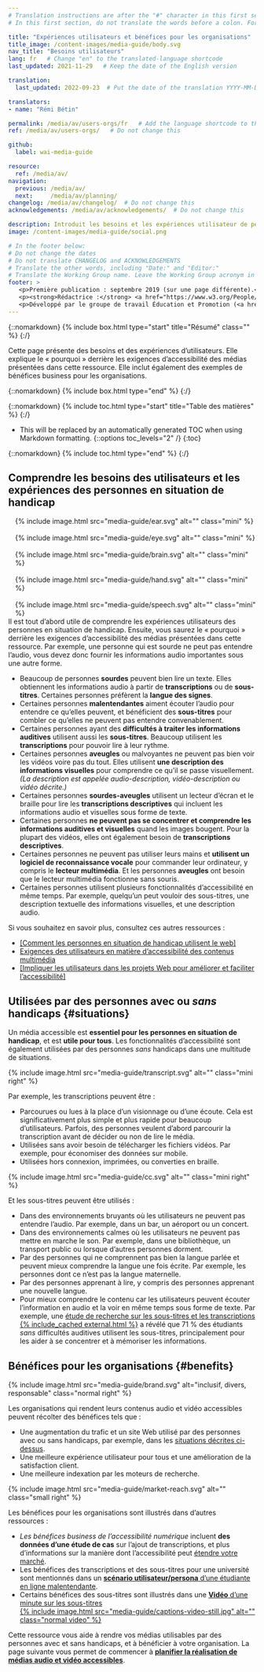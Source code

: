 ```yaml
---
# Translation instructions are after the "#" character in this first section. They are comments that do not show up in the web page. You do not need to translate the instructions after "#".
# In this first section, do not translate the words before a colon. For example, do not translate "title:". Do translate the text after "title:".

title: "Expériences utilisateurs et bénéfices pour les organisations"
title_image: /content-images/media-guide/body.svg
nav_title: "Besoins utilisateurs"
lang: fr   # Change "en" to the translated-language shortcode
last_updated: 2021-11-29   # Keep the date of the English version

translation:
  last_updated: 2022-09-23  # Put the date of the translation YYYY-MM-DD (with month in the middle)

translators:
- name: "Rémi Bétin"

permalink: /media/av/users-orgs/fr   # Add the language shortcode to the end, with no slash at the end. For example /path/to/file/fr
ref: /media/av/users-orgs/   # Do not change this

github:
  label: wai-media-guide

resource:
  ref: /media/av/
navigation:
  previous: /media/av/
  next:     /media/av/planning/
changelog: /media/av/changelog/  # Do not change this
acknowledgements: /media/av/acknowledgements/  # Do not change this

description: Introduit les besoins et les expériences utilisateur de personnes en situation de handicap qui utilisent des contenus audio et vidéo sur le Web. Présente aussi les bénéfices de médias accessibles pour les personnes « sans handicap » et pour les organisations.
image: /content-images/media-guide/social.png

# In the footer below:
# Do not change the dates
# Do not translate CHANGELOG and ACKNOWLEDGEMENTS
# Translate the other words, including "Date:" and "Editor:"
# Translate the Working Group name. Leave the Working Group acronym in English.
footer: >
   <p>Première publication : septembre 2019 (sur une page différente).</p>
   <p><strong>Rédactrice :</strong> <a href="https://www.w3.org/People/Shawn">Shawn Lawton Henry</a>. ACKNOWLEDGEMENTS : liste les contributeurs et les crédits.</p>
   <p>Développé par le groupe de travail Éducation et Promotion (<a href="https://www.w3.org/WAI/EO/">EOWG</a>). Rédigé initialement dans le cadre du projet <a href="https://www.w3.org/WAI/WCAGTA/">WCAG TA</a> financé par le <abbr title="United States">U.S.</abbr> Access Board. Révisé dans le cadre du projet <a href="https://www.w3.org/WAI/expand-access/">WAI Expanding Access</a> financé par la fondation Ford.</p>
---
```


{::nomarkdown}
{% include box.html type="start" title="Résumé" class="" %}
{:/}

Cette page présente des besoins et des expériences d’utilisateurs. Elle explique le « pourquoi » derrière les exigences d’accessibilité des médias présentées dans cette ressource. Elle inclut également des exemples de bénéfices business pour les organisations.

{::nomarkdown}
{% include box.html type="end" %}
{:/}

{::nomarkdown}
{% include toc.html type="start" title="Table des matières" %}
{:/}

- This will be replaced by an automatically generated TOC when using Markdown formatting.
{::options toc_levels="2" /}
{:toc}

{::nomarkdown}
{% include toc.html type="end" %}
{:/}

## Comprendre les besoins des utilisateurs et les expériences des personnes en situation de handicap

<div style="float:right; margin-left:1em;">
{% include image.html src="media-guide/ear.svg" alt="" class="mini" %}<br><br> 
{% include image.html src="media-guide/eye.svg" alt="" class="mini" %}<br><br>
{% include image.html src="media-guide/brain.svg" alt="" class="mini" %}<br><br>
{% include image.html src="media-guide/hand.svg" alt="" class="mini" %}<br><br>
{% include image.html src="media-guide/speech.svg" alt="" class="mini" %}
</div>

Il est tout d’abord utile de comprendre les expériences utilisateurs des personnes en situation de handicap. Ensuite, vous saurez le « pourquoi » derrière les exigences d’accessibilité des médias présentées dans cette ressource. Par exemple, une personne qui est sourde ne peut pas entendre l’audio, vous devez donc fournir les informations audio importantes sous une autre forme.

* Beaucoup de personnes **sourdes** peuvent bien lire un texte. Elles obtiennent les informations audio à partir de **transcriptions** ou de **sous-titres**. Certaines personnes préfèrent la **langue des signes**.
* Certaines personnes **malentendantes** aiment écouter l’audio pour entendre ce qu’elles peuvent, et bénéficient des **sous-titres** pour combler ce qu’elles ne peuvent pas entendre convenablement.
* Certaines personnes ayant des **difficultés à traiter les informations auditives** utilisent aussi les **sous-titres**. Beaucoup utilisent les **transcriptions** pour pouvoir lire à leur rythme.
* Certaines personnes **aveugles** ou malvoyantes ne peuvent pas bien voir les vidéos voire pas du tout. Elles utilisent **une description des informations visuelles** pour comprendre ce qu’il se passe visuellement. *(La description est appelée audio-description, vidéo-description ou vidéo décrite.)*
* Certaines personnes **sourdes-aveugles** utilisent un lecteur d’écran et le braille pour lire les **transcriptions descriptives** qui incluent les informations audio et visuelles sous forme de texte.
* Certaines personnes **ne peuvent pas se concentrer et comprendre les informations auditives et visuelles** quand les images bougent. Pour la plupart des vidéos, elles ont également besoin de **transcriptions descriptives**.
* Certaines personnes ne peuvent pas utiliser leurs mains et **utilisent un logiciel de reconnaissance vocale** pour commander leur ordinateur, y compris le **lecteur multimédia**.  Et les personnes **aveugles** ont besoin que le lecteur multimédia fonctionne sans souris.
* Certaines personnes utilisent plusieurs fonctionnalités d’accessibilité en même temps. Par exemple, quelqu’un peut vouloir des sous-titres, une description textuelle des informations visuelles, et une description audio.

Si vous souhaitez en savoir plus, consultez ces autres ressources :
* [[Comment les personnes en situation de handicap utilisent le web]](/people-use-web/)
* [Exigences des utilisateurs en matière d’accessibilité des contenus multimédia](https://www.w3.org/TR/media-accessibility-reqs/)
* [[Impliquer les utilisateurs dans les projets Web pour améliorer et faciliter l’accessibilité]](/planning/involving-users/)

## Utilisées par des personnes avec ou _sans_ handicaps {#situations}

Un média accessible est **essentiel pour les personnes en situation de handicap**, et est **utile pour tous**. Les fonctionnalités d’accessibilité sont également utilisées par des personnes _sans_ handicaps dans une multitude de situations.

{% include image.html src="media-guide/transcript.svg" alt="" class="mini right" %}

Par exemple, les transcriptions peuvent être :
* Parcourues ou lues à la place d’un visionnage ou d’une écoute. Cela est significativement plus simple et plus rapide pour beaucoup d’utilisateurs. Parfois, des personnes veulent d’abord parcourir la transcription avant de décider ou non de lire le média.
* Utilisées sans avoir besoin de télécharger les fichiers vidéos. Par exemple, pour économiser des données sur mobile.
* Utilisées hors connexion, imprimées, ou converties en braille.

{% include image.html src="media-guide/cc.svg" alt="" class="mini right" %}

Et les sous-titres peuvent être utilisés :
* Dans des environnements bruyants où les utilisateurs ne peuvent pas entendre l’audio. Par exemple, dans un bar, un aéroport ou un concert.
* Dans des environnements calmes où les utilisateurs ne peuvent pas mettre en marche le son. Par exemple, dans une bibliothèque, un transport public ou lorsque d’autres personnes dorment.
* Par des personnes qui ne comprennent pas bien la langue parlée et peuvent mieux comprendre la langue une fois écrite. Par exemple, les personnes dont ce n’est pas la langue maternelle.
* Par des personnes apprenant à lire, y compris des personnes apprenant une nouvelle langue.
* Pour mieux comprendre le contenu car les utilisateurs peuvent écouter l’information en audio et la voir en même temps sous forme de texte. Par exemple, une [étude de recherche sur les sous-titres et les transcriptions {% include_cached external.html %}](https://www.3playmedia.com/2019/02/21/8-benefits-of-transcribing-captioning-videos/) a révélé que 71 % des étudiants _sans_ difficultés auditives utilisent les sous-titres, principalement pour les aider à se concentrer et à mémoriser les informations.

## Bénéfices pour les organisations {#benefits}

{% include image.html src="media-guide/brand.svg" alt="inclusif, divers, responsable" class="normal right" %}

Les organisations qui rendent leurs contenus audio et vidéo accessibles peuvent récolter des bénéfices tels que :
* Une augmentation du trafic et un site Web utilisé par des personnes avec ou sans handicaps, par exemple, dans les [situations décrites ci-dessus](#situations).
* Une meilleure expérience utilisateur pour tous et une amélioration de la satisfaction client.
* Une meilleure indexation par les moteurs de recherche. 

{% include image.html src="media-guide/market-reach.svg" alt="" class="small right" %}

Les bénéfices pour les organisations sont illustrés dans d’autres ressources :
* <em>Les bénéfices business de l’accessibilité numérique</em> incluent **des données d’une étude de cas** sur l’ajout de transcriptions, et plus d’informations sur la manière dont l’accessibilité peut [étendre votre marché](https://www.w3.org/WAI/business-case/#increase-market-reach).
* Les bénéfices des transcriptions et des sous-titres pour une université sont mentionnés dans un [**scénario utilisateur/persona** d’une étudiante en ligne malentendante](https://www.w3.org/WAI/people-use-web/user-stories/archived/#onlinestudent).
* Certains bénéfices des sous-titres sont illustrés dans une [**Vidéo** d’une minute sur les sous-titres<br>
{% include image.html src="media-guide/captions-video-still.jpg" alt="" class="normal video" %}](https://www.w3.org/WAI/perspective-videos/captions/)

Cette ressource vous aide à rendre vos médias utilisables par des personnes avec et sans handicaps, et à bénéficier à votre organisation. La page suivante vous permet de commencer à **[planifier la réalisation de médias audio et vidéo accessibles](/media/av/planning/)**.
